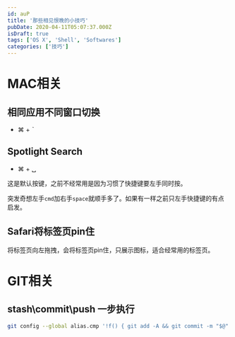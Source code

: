 ```yaml
---
id: auP
title: '那些相见恨晚的小技巧'
pubDate: 2020-04-11T05:07:37.000Z
isDraft: true
tags: ['OS X', 'Shell', 'Softwares']
categories: ['技巧']
---
```


# MAC相关

## 相同应用不同窗口切换

-   ⌘ + _`_

## Spotlight Search

-   ⌘ + ␣

这是默认按键，之前不经常用是因为习惯了快捷键要左手同时按。

突发奇想左手`cmd`加右手`space`就顺手多了。如果有一样之前只左手快捷键的有点启发。

## Safari将标签页pin住

将标签页向左拖拽，会将标签页pin住，只展示图标，适合经常用的标签页。

# GIT相关

## stash\commit\push 一步执行

```bash
git config --global alias.cmp '!f() { git add -A && git commit -m "$@" && git push; }; f'
```
